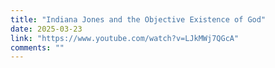 ```yaml
---
title: "Indiana Jones and the Objective Existence of God"
date: 2025-03-23
link: "https://www.youtube.com/watch?v=LJkMWj7QGcA"
comments: ""
---
```


